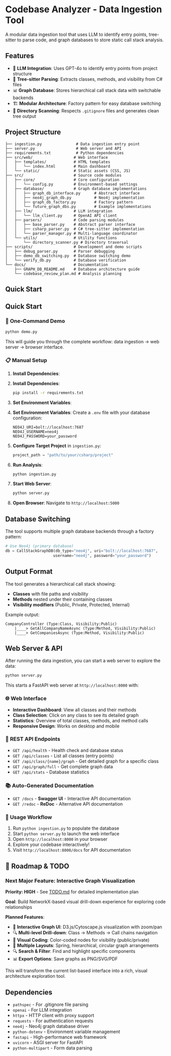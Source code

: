 # Codebase Analyzer - Data Ingestion Tool

A modular data ingestion tool that uses LLM to identify entry points, tree-sitter to parse code, and graph databases to store static call stack analysis.

## Features

- 🧠 **LLM Integration**: Uses GPT-4o to identify entry points from project structure
- 🌳 **Tree-sitter Parsing**: Extracts classes, methods, and visibility from C# files
- 📊 **Graph Database**: Stores hierarchical call stack data with switchable backends
- 🏗️ **Modular Architecture**: Factory pattern for easy database switching
- 📁 **Directory Scanning**: Respects `.gitignore` files and generates clean tree output

## Project Structure

```
├── ingestion.py               # Data ingestion entry point
├── server.py                  # Web server and API
├── requirements.txt           # Python dependencies
├── src/web/                  # Web interface
│   ├── templates/            # HTML templates
│   │   └── index.html        # Main dashboard
│   └── static/               # Static assets (CSS, JS)
├── src/                      # Source code modules
│   ├── core/                 # Core configuration
│   │   └── config.py         # Environment-based settings
│   ├── database/             # Graph database implementations
│   │   ├── graph_db_interface.py      # Abstract interface
│   │   ├── neo4j_graph_db.py          # Neo4j implementation
│   │   ├── graph_db_factory.py        # Factory pattern
│   │   └── future_graph_dbs.py        # Example implementations
│   ├── llm/                  # LLM integration
│   │   └── llm_client.py     # OpenAI API client
│   ├── parsers/              # Code parsing modules
│   │   ├── base_parser.py    # Abstract parser interface
│   │   ├── csharp_parser.py  # C# tree-sitter implementation
│   │   └── parser_manager.py # Multi-language coordinator
│   └── utils/                # Utility functions
│       └── directory_scanner.py # Directory traversal
├── scripts/                  # Development and demo scripts
│   ├── debug_parser.py       # Parser debugging
│   ├── demo_db_switching.py  # Database switching demo
│   └── verify_db.py          # Database verification
└── docs/                     # Documentation
    ├── GRAPH_DB_README.md    # Database architecture guide
    └── codebase_review_plan.md # Analysis planning
```

## Quick Start

## Quick Start

### 🚀 **One-Command Demo**
```bash
python demo.py
```
This will guide you through the complete workflow: data ingestion → web server → browser interface.

### 📋 **Manual Setup**

1. **Install Dependencies**:
1. **Install Dependencies**:
   ```bash
   pip install -r requirements.txt
   ```

2. **Set Environment Variables**:
2. **Set Environment Variables**:
   Create a `.env` file with your database configuration:
   ```env
   NEO4J_URI=bolt://localhost:7687
   NEO4J_USERNAME=neo4j
   NEO4J_PASSWORD=your_password
   ```

3. **Configure Target Project** in `ingestion.py`:
   ```python
   project_path = "path/to/your/csharp/project"
   ```

4. **Run Analysis**:
   ```bash
   python ingestion.py
   ```

5. **Start Web Server**:
   ```bash
   python server.py
   ```

6. **Open Browser**: Navigate to `http://localhost:5000`

## Database Switching

The tool supports multiple graph database backends through a factory pattern:

```python
# Use Neo4j (primary database)
db = CallStackGraphDB(db_type="neo4j", uri="bolt://localhost:7687", 
                     username="neo4j", password="your_password")
```

## Output Format

The tool generates a hierarchical call stack showing:
- **Classes** with file paths and visibility
- **Methods** nested under their containing classes
- **Visibility modifiers** (Public, Private, Protected, Internal)

Example output:
```
CompanyController (Type:Class, Visibility:Public)
    |____> GetAllCompanyNameAsync (Type:Method, Visibility:Public)
    |____> GetCompaniesAsync (Type:Method, Visibility:Public)
```

## Web Server & API

After running the data ingestion, you can start a web server to explore the data:

```bash
python server.py
```

This starts a FastAPI web server at `http://localhost:8000` with:

### 🌐 **Web Interface**
- **Interactive Dashboard**: View all classes and their methods
- **Class Selection**: Click on any class to see its detailed graph
- **Statistics**: Overview of total classes, methods, and method calls
- **Responsive Design**: Works on desktop and mobile

### 📡 **REST API Endpoints**
- `GET /api/health` - Health check and database status
- `GET /api/classes` - List all classes (entry points)
- `GET /api/class/{name}/graph` - Get detailed graph for a specific class
- `GET /api/graph/full` - Get complete graph data
- `GET /api/stats` - Database statistics

### 📚 **Auto-Generated Documentation**
- `GET /docs` - **Swagger UI** - Interactive API documentation
- `GET /redoc` - **ReDoc** - Alternative API documentation

### 🚀 **Usage Workflow**
1. Run `python ingestion.py` to populate the database
2. Start `python server.py` to launch the web interface
3. Open `http://localhost:8000` in your browser
4. Explore your codebase interactively!
5. Visit `http://localhost:8000/docs` for API documentation

## 🎯 Roadmap & TODO

### **Next Major Feature: Interactive Graph Visualization** 
**Priority: HIGH** - See [TODO.md](TODO.md) for detailed implementation plan

**Goal**: Build NetworkX-based visual drill-down experience for exploring code relationships

**Planned Features**:
- 🎨 **Interactive Graph UI**: D3.js/Cytoscape.js visualization with zoom/pan
- 🔍 **Multi-level Drill-down**: Class → Methods → Call chains navigation  
- 🎯 **Visual Coding**: Color-coded nodes for visibility (public/private)
- 📐 **Multiple Layouts**: Spring, hierarchical, circular graph arrangements
- 🔍 **Search & Filter**: Find and highlight specific components
- 📊 **Export Options**: Save graphs as PNG/SVG/PDF

This will transform the current list-based interface into a rich, visual architecture exploration tool.

## Dependencies

- `pathspec` - For .gitignore file parsing
- `openai` - For LLM integration
- `httpx` - HTTP client with proxy support
- `requests` - For authentication requests
- `neo4j` - Neo4j graph database driver
- `python-dotenv` - Environment variable management
- `fastapi` - High-performance web framework
- `uvicorn` - ASGI server for FastAPI
- `python-multipart` - Form data parsing
